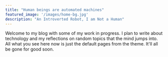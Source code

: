 ```yaml
---
title: "Human beings are automated machines"
featured_image: '/images/home-bg.jpg'
description: "An Introverted Robot, I am Not a Human"
---
```

Welcome to my blog with some of my work in progress. I plan to write about technology and my reflections on random topics that the mind jumps into.
All what you see here now is just the default pages from the theme. It'll all be gone for good soon.

